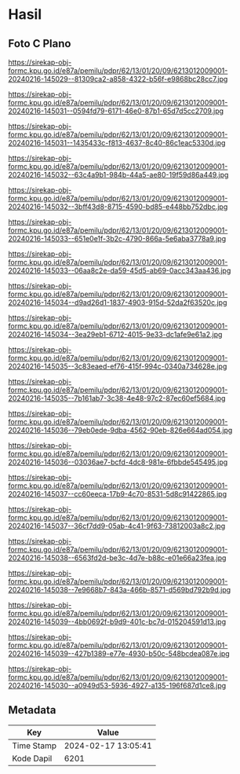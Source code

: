 # Hasil

## Foto C Plano

https://sirekap-obj-formc.kpu.go.id/e87a/pemilu/pdpr/62/13/01/20/09/6213012009001-20240216-145029--81309ca2-a858-4322-b56f-e9868bc28cc7.jpg

https://sirekap-obj-formc.kpu.go.id/e87a/pemilu/pdpr/62/13/01/20/09/6213012009001-20240216-145031--0594fd79-6171-46e0-87b1-65d7d5cc2709.jpg

https://sirekap-obj-formc.kpu.go.id/e87a/pemilu/pdpr/62/13/01/20/09/6213012009001-20240216-145031--1435433c-f813-4637-8c40-86c1eac5330d.jpg

https://sirekap-obj-formc.kpu.go.id/e87a/pemilu/pdpr/62/13/01/20/09/6213012009001-20240216-145032--63c4a9b1-984b-44a5-ae80-19f59d86a449.jpg

https://sirekap-obj-formc.kpu.go.id/e87a/pemilu/pdpr/62/13/01/20/09/6213012009001-20240216-145032--3bff43d8-8715-4590-bd85-e448bb752dbc.jpg

https://sirekap-obj-formc.kpu.go.id/e87a/pemilu/pdpr/62/13/01/20/09/6213012009001-20240216-145033--651e0e1f-3b2c-4790-866a-5e6aba3778a9.jpg

https://sirekap-obj-formc.kpu.go.id/e87a/pemilu/pdpr/62/13/01/20/09/6213012009001-20240216-145033--06aa8c2e-da59-45d5-ab69-0acc343aa436.jpg

https://sirekap-obj-formc.kpu.go.id/e87a/pemilu/pdpr/62/13/01/20/09/6213012009001-20240216-145034--d9ad26d1-1837-4903-915d-52da2f63520c.jpg

https://sirekap-obj-formc.kpu.go.id/e87a/pemilu/pdpr/62/13/01/20/09/6213012009001-20240216-145034--3ea29eb1-6712-4015-9e33-dc1afe9e61a2.jpg

https://sirekap-obj-formc.kpu.go.id/e87a/pemilu/pdpr/62/13/01/20/09/6213012009001-20240216-145035--3c83eaed-ef76-415f-994c-0340a734628e.jpg

https://sirekap-obj-formc.kpu.go.id/e87a/pemilu/pdpr/62/13/01/20/09/6213012009001-20240216-145035--7b161ab7-3c38-4e48-97c2-87ec60ef5684.jpg

https://sirekap-obj-formc.kpu.go.id/e87a/pemilu/pdpr/62/13/01/20/09/6213012009001-20240216-145036--79eb0ede-9dba-4562-90eb-826e664ad054.jpg

https://sirekap-obj-formc.kpu.go.id/e87a/pemilu/pdpr/62/13/01/20/09/6213012009001-20240216-145036--03036ae7-bcfd-4dc8-981e-6fbbde545495.jpg

https://sirekap-obj-formc.kpu.go.id/e87a/pemilu/pdpr/62/13/01/20/09/6213012009001-20240216-145037--cc60eeca-17b9-4c70-8531-5d8c91422865.jpg

https://sirekap-obj-formc.kpu.go.id/e87a/pemilu/pdpr/62/13/01/20/09/6213012009001-20240216-145037--36cf7dd9-05ab-4c41-9f63-73812003a8c2.jpg

https://sirekap-obj-formc.kpu.go.id/e87a/pemilu/pdpr/62/13/01/20/09/6213012009001-20240216-145038--6563fd2d-be3c-4d7e-b88c-e01e66a23fea.jpg

https://sirekap-obj-formc.kpu.go.id/e87a/pemilu/pdpr/62/13/01/20/09/6213012009001-20240216-145038--7e9668b7-843a-466b-8571-d569bd792b9d.jpg

https://sirekap-obj-formc.kpu.go.id/e87a/pemilu/pdpr/62/13/01/20/09/6213012009001-20240216-145039--4bb0692f-b9d9-401c-bc7d-015204591d13.jpg

https://sirekap-obj-formc.kpu.go.id/e87a/pemilu/pdpr/62/13/01/20/09/6213012009001-20240216-145039--427b1389-e77e-4930-b50c-548bcdea087e.jpg

https://sirekap-obj-formc.kpu.go.id/e87a/pemilu/pdpr/62/13/01/20/09/6213012009001-20240216-145030--a0949d53-5936-4927-a135-196f687d1ce8.jpg


## Metadata

| Key        | Value               |
| ---------- | ------------------- |
| Time Stamp | 2024-02-17 13:05:41 |
| Kode Dapil | 6201                |



